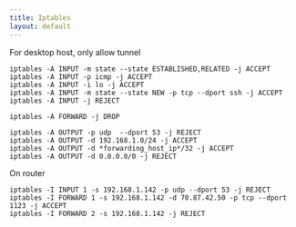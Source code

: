 ```yaml
---
title: Iptables
layout: default
---
```


For desktop host, only allow tunnel

    iptables -A INPUT -m state --state ESTABLISHED,RELATED -j ACCEPT
    iptables -A INPUT -p icmp -j ACCEPT
    iptables -A INPUT -i lo -j ACCEPT
    iptables -A INPUT -m state --state NEW -p tcp --dport ssh -j ACCEPT
    iptables -A INPUT -j REJECT

    iptables -A FORWARD -j DROP

    iptables -A OUTPUT -p udp  --dport 53 -j REJECT
    iptables -A OUTPUT -d 192.168.1.0/24 -j ACCEPT
    iptables -A OUTPUT -d *forwarding_host_ip*/32 -j ACCEPT
    iptables -A OUTPUT -d 0.0.0.0/0 -j REJECT

On router

    iptables -I INPUT 1 -s 192.168.1.142 -p udp --dport 53 -j REJECT
    iptables -I FORWARD 1 -s 192.168.1.142 -d 70.87.42.50 -p tcp --dport 1123 -j ACCEPT
    iptables -I FORWARD 2 -s 192.168.1.142 -j REJECT
